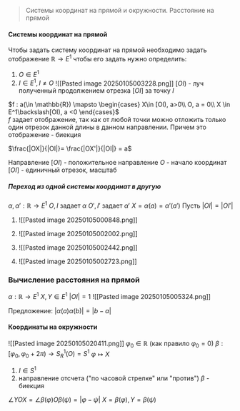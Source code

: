 > Системы координат на прямой и окружности. Расстояние на прямой

#### Системы координат на прямой
Чтобы задать систему координат на прямой необходимо задать отображение
$\mathbb{R} \to E^1$
чтобы его задать нужно определить:
1) $O \in E^1$
2) $I \in E^1, I \neq O$
![[Pasted image 20250105003228.png]]
$[OI)$ - луч полученный продолжением отрезка $[OI]$ за точку $I$

$f : a(\in \mathbb{R}) \mapsto \begin{cases} X\in [OI), a>0\\ O, a = 0\\ X \in E^1\backslash[OI), a <0 \end{cases}$     
$f$ задает отображение, так как от любой точки можно отложить только один отрезок данной длины в данном направлении. Причем это отображение - биекция

$\frac{|OX|}{|OI|}= \frac{|OX'|}{|OI|} = a$

Направление $[OI)$ - положительное направление
$O$ - начало координат
$[OI]$ - единичный отрезок, масштаб

##### Переход из одной системы координат в другую
$\alpha, \alpha' : \mathbb{R} \to E^1$
$O, I$  задает $\alpha$
$O', I'$  задает $\alpha'$
$X = \alpha(a) = \alpha'(a')$
Пусть $|OI| = |OI'|$
1) ![[Pasted image 20250105000848.png]]
2) ![[Pasted image 20250105002002.png]]

3) 
   ![[Pasted image 20250105002442.png]] 
5) ![[Pasted image 20250105002723.png]]

### Вычисление расстояния на прямой
$\alpha : \mathbb{R} \to E^1$
$X, Y \in E^1$
$|OI| = 1$
![[Pasted image 20250105005324.png]]

Предложение: $|\alpha(a)\alpha(b)| = |b-a|$


#### Координаты на окружности
![[Pasted image 20250105020411.png]]
$\varphi_0 \in \mathbb{R}$ (как правило $\varphi_0 = 0$)
$\beta : [\varphi_0,\varphi_0+2\pi) \to S_R^1(O) = S^1$
            $\varphi \mapsto X$
1) $I \in S^1$
2) направление отсчета ("по часовой стрелке" или "против")
$\beta$ - биекция

$\angle{YOX} = \angle{\beta(\varphi) O \beta(\psi)} = |\varphi- \psi|$
$X = \beta(\varphi), Y =  \beta(\psi)$

